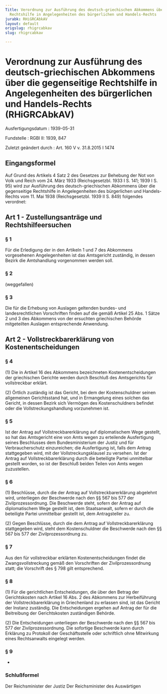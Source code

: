 ```yaml
---
Title: Verordnung zur Ausführung des deutsch-griechischen Abkommens über die gegenseitige
  Rechtshilfe in Angelegenheiten des bürgerlichen und Handels-Rechts
jurabk: RHiGRCAbkAV
layout: default
origslug: rhigrcabkav
slug: rhigrcabkav

---
```


# Verordnung zur Ausführung des deutsch-griechischen Abkommens über die gegenseitige Rechtshilfe in Angelegenheiten des bürgerlichen und Handels-Rechts (RHiGRCAbkAV)

Ausfertigungsdatum
:   1939-05-31

Fundstelle
:   RGBl II: 1939, 847

Zuletzt geändert durch
:   Art. 160 V v. 31.8.2015 I 1474


## Eingangsformel

Auf Grund des Artikels 4 Satz 2 des Gesetzes zur Behebung der Not von Volk und Reich vom 24. März 1933 (Reichsgesetzbl. 1933 I S. 141; 1939 I S. 95) wird zur Ausführung des deutsch-griechischen Abkommens über die gegenseitige Rechtshilfe in Angelegenheiten des bürgerlichen und Handels-Rechts vom 11. Mai 1938 (Reichsgesetzbl. 1939 II S. 849) folgendes verordnet:


## Art 1 - Zustellungsanträge und Rechtshilfeersuchen



### § 1

Für die Erledigung der in den Artikeln 1 und 7 des Abkommens vorgesehenen Angelegenheiten ist das Amtsgericht zuständig, in dessen Bezirk die Amtshandlung vorgenommen werden soll.


### § 2

(weggefallen)


### § 3

Die für die Erhebung von Auslagen geltenden bundes- und landesrechtlichen Vorschriften finden auf die gemäß Artikel 25 Abs. 1 Sätze 2 und 3 des Abkommens von der ersuchten griechischen Behörde mitgeteilten Auslagen entsprechende Anwendung.


## Art 2 - Vollstreckbarerklärung von Kostenentscheidungen



### § 4

(1) Die in Artikel 16 des Abkommens bezeichneten Kostenentscheidungen der griechischen Gerichte werden durch Beschluß des Amtsgerichts für vollstreckbar erklärt.

(2) Örtlich zuständig ist das Gericht, bei dem der Kostenschuldner seinen allgemeinen Gerichtsstand hat, und in Ermangelung eines solchen das Gericht, in dessen Bezirk sich Vermögen des Kostenschuldners befindet oder die Vollstreckungshandlung vorzunehmen ist.


### § 5

Ist der Antrag auf Vollstreckbarerklärung auf diplomatischem Wege gestellt, so hat das Amtsgericht eine von Amts wegen zu erteilende Ausfertigung seines Beschlusses dem Bundesministerium der Justiz und für Verbraucherschutz einzureichen; die Ausfertigung ist, falls dem Antrag stattgegeben wird, mit der Vollstreckungsklausel zu versehen. Ist der Antrag auf Vollstreckbarerklärung durch die beteiligte Partei unmittelbar gestellt worden, so ist der Beschluß beiden Teilen von Amts wegen zuzustellen.


### § 6

(1) Beschlüsse, durch die der Antrag auf Vollstreckbarerklärung abgelehnt wird, unterliegen der Beschwerde nach den §§ 567 bis 577 der Zivilprozessordnung. Die Beschwerde steht, sofern der Antrag auf diplomatischem Wege gestellt ist, dem Staatsanwalt, sofern er durch die beteiligte Partei unmittelbar gestellt ist, dem Antragsteller zu.

(2) Gegen Beschlüsse, durch die dem Antrag auf Vollstreckbarerklärung stattgegeben wird, steht dem Kostenschuldner die Beschwerde nach den §§ 567 bis 577 der Zivilprozessordnung zu.


### § 7

Aus den für vollstreckbar erklärten Kostenentscheidungen findet die Zwangsvollstreckung gemäß den Vorschriften der Zivilprozessordnung statt; die Vorschrift des § 798 gilt entsprechend.


### § 8

(1) Für die gerichtlichen Entscheidungen, die über den Betrag der Gerichtskosten nach Artikel 16 Abs. 2 des Abkommens zur Herbeiführung der Vollstreckbarerklärung in Griechenland zu erlassen sind, ist das Gericht der Instanz zuständig. Die Entscheidungen ergehen auf Antrag der für die Beitreibung der Gerichtskosten zuständigen Behörde.

(2) Die Entscheidungen unterliegen der Beschwerde nach den §§ 567 bis 577 der Zivilprozessordnung. Die sofortige Beschwerde kann durch Erklärung zu Protokoll der Geschäftsstelle oder schriftlich ohne Mitwirkung eines Rechtsanwalts eingelegt werden.


### § 9

-


### Schlußformel

Der Reichsminister der Justiz
Der Reichsminister des Auswärtigen

